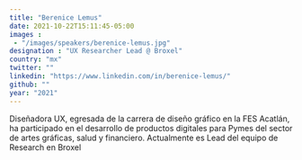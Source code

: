 ```yaml
---
title: "Berenice Lemus"
date: 2021-10-22T15:11:45-05:00
images : 
 - "/images/speakers/berenice-lemus.jpg"
designation : "UX Researcher Lead @ Broxel"
country: "mx"
twitter: ""
linkedin: "https://www.linkedin.com/in/berenice-lemus/"
github: ""
year: "2021"
---
```


Diseñadora UX, egresada de la carrera de diseño gráfico en la FES Acatlán, ha participado en el desarrollo de productos digitales para Pymes del sector de artes gráficas, salud y financiero. Actualmente es Lead del equipo de Research en Broxel
